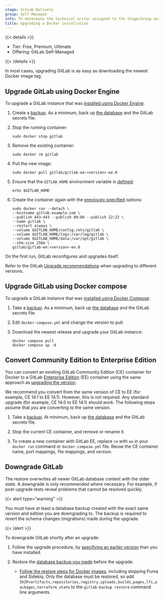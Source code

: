 ```yaml
---
stage: GitLab Delivery
group: Self Managed
info: To determine the technical writer assigned to the Stage/Group associated with this page, see https://handbook.gitlab.com/handbook/product/ux/technical-writing/#assignments
title: Upgrading a Docker installation
---
```


{{< details >}}

- Tier: Free, Premium, Ultimate
- Offering: GitLab Self-Managed

{{< /details >}}

In most cases, upgrading GitLab is as easy as downloading the newest Docker
image tag.

## Upgrade GitLab using Docker Engine

To upgrade a GitLab instance that was [installed using Docker Engine](installation.md#install-gitlab-by-using-docker-engine):

1. Create a [backup](backup.md). As a minimum, back up [the database](backup.md#create-a-database-backup) and
   the GitLab secrets file.

1. Stop the running container:

   ```shell
   sudo docker stop gitlab
   ```

1. Remove the existing container:

   ```shell
   sudo docker rm gitlab
   ```

1. Pull the new image:

   ```shell
   sudo docker pull gitlab/gitlab-ee:<version>-ee.0
   ```

1. Ensure that the `GITLAB_HOME` environment variable is [defined](installation.md#create-a-directory-for-the-volumes):

   ```shell
   echo $GITLAB_HOME
   ```

1. Create the container again with the
   [previously specified](installation.md#install-gitlab-by-using-docker-engine) options:

   ```shell
   sudo docker run --detach \
   --hostname gitlab.example.com \
   --publish 443:443 --publish 80:80 --publish 22:22 \
   --name gitlab \
   --restart always \
   --volume $GITLAB_HOME/config:/etc/gitlab \
   --volume $GITLAB_HOME/logs:/var/log/gitlab \
   --volume $GITLAB_HOME/data:/var/opt/gitlab \
   --shm-size 256m \
   gitlab/gitlab-ee:<version>-ee.0
   ```

On the first run, GitLab reconfigures and upgrades itself.

Refer to the GitLab [Upgrade recommendations](../../policy/maintenance.md#upgrade-recommendations)
when upgrading to different versions.

## Upgrade GitLab using Docker compose

To upgrade a GitLab instance that was [installed using Docker Compose](installation.md#install-gitlab-by-using-docker-compose):

1. Take a [backup](backup.md). As a minimum, back up [the database](backup.md#create-a-database-backup) and
   the GitLab secrets file.
1. Edit `docker-compose.yml` and change the version to pull.
1. Download the newest release and upgrade your GitLab instance:

   ```shell
   docker compose pull
   docker compose up -d
   ```

## Convert Community Edition to Enterprise Edition

You can convert an existing GitLab Community Edition (CE) container for Docker
to a GitLab [Enterprise Edition](https://about.gitlab.com/pricing/) (EE) container
using the same approach as [upgrading the version](upgrade.md).

We recommend you convert from the same version of CE to EE (for example, CE 14.1 to EE 14.1).
However, this is not required. Any standard upgrade (for example, CE 14.0 to EE 14.1) should work.
The following steps assume that you are converting to the same version.

1. Take a [backup](backup.md). At minimum, back up [the database](backup.md#create-a-database-backup) and
   the GitLab secrets file.

1. Stop the current CE container, and remove or rename it.

1. To create a new container with GitLab EE,
   replace `ce` with `ee` in your `docker run` command or `docker-compose.yml` file.
   Reuse the CE container name, port mappings, file mappings, and version.

## Downgrade GitLab

The restore overwrites all newer GitLab database content with the older state.
A downgrade is only recommended where necessary. For example, if post-upgrade tests reveal problems that cannot be resolved quickly.

{{< alert type="warning" >}}

You must have at least a database backup created with the exact same version and edition you are downgrading to.
The backup is required to revert the schema changes (migrations) made during the upgrade.

{{< /alert >}}

To downgrade GitLab shortly after an upgrade:

1. Follow the upgrade procedure, by [specifying an earlier version](installation.md#find-the-gitlab-version-and-edition-to-use)
   than you have installed.

1. Restore the [database backup you made](backup.md#create-a-database-backup) before the upgrade.

   - [Follow the restore steps for Docker images](../../administration/backup_restore/restore_gitlab.md#restore-for-docker-image-and-gitlab-helm-chart-installations), including
     stopping Puma and Sidekiq. Only the database must be restored, so add
     `SKIP=artifacts,repositories,registry,uploads,builds,pages,lfs,packages,terraform_state`
     to the `gitlab-backup restore` command line arguments.
